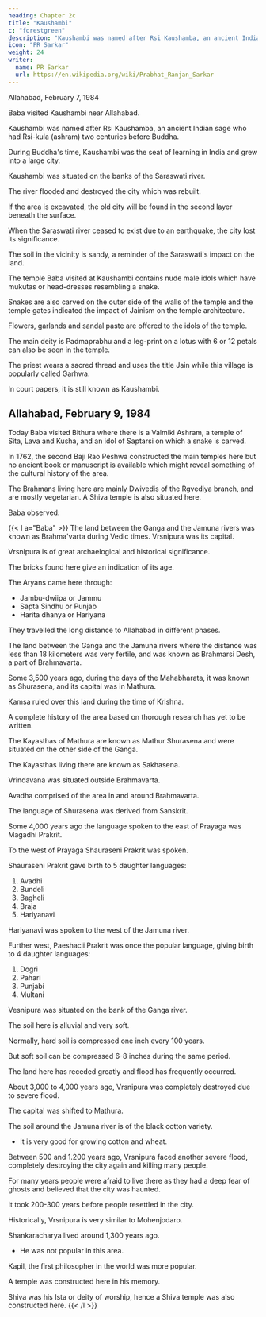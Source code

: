 ```yaml
---
heading: Chapter 2c
title: "Kaushambi"
c: "forestgreen"
description: "Kaushambi was named after Rsi Kaushamba, an ancient Indian sage who had Rsi-kula (ashram) two centuries before Buddha."
icon: "PR Sarkar"
weight: 24
writer:
  name: PR Sarkar
  url: https://en.wikipedia.org/wiki/Prabhat_Ranjan_Sarkar
---
```



Allahabad, February 7, 1984

Baba visited Kaushambi near Allahabad. 

Kaushambi was named after Rsi Kaushamba, an ancient Indian sage who had Rsi-kula (ashram) two centuries before Buddha. 

During Buddha's time, Kaushambi was the seat of learning in India and grew into a large city.

Kaushambi was situated on the banks of the Saraswati river. 

The river flooded and destroyed the city which was rebuilt. 

If the area is excavated, the old city will be found in the second layer beneath the surface. 

When the Saraswati river ceased to exist due to an earthquake, the city lost its significance. 

The soil in the vicinity is sandy, a reminder of the Saraswati's impact on the land.

The temple Baba visited at Kaushambi contains nude male idols which have mukutas or head-dresses resembling a snake. 

Snakes are also carved on the outer side of the walls of the temple and the temple gates indicated the impact of Jainism on the temple architecture. 

Flowers, garlands and sandal paste are offered to the idols of the temple. 

The main deity is Padmaprabhu and a leg-print on a lotus with 6 or 12 petals can also be seen in the temple. 

The priest wears a sacred thread and uses the title Jain while this village is popularly called Garhwa.

In court papers, it is still known as Kaushambi.

<!-- 46 -->


## Allahabad, February 9, 1984

Today Baba visited Bithura where there is a Valmiki Ashram, a temple of Sita, Lava and Kusha, and an idol of Saptarsi on which a snake is carved. 

In 1762, the second Baji Rao Peshwa constructed the main temples here but no ancient book or manuscript is available which might reveal something of the cultural history of the area. 

The Brahmans living here are mainly Dwivedis of the Rgvediya branch, and are mostly vegetarian. A Shiva temple is also situated here. 

Baba observed:


{{< l a="Baba" >}}
The land between the Ganga and the Jamuna rivers was known as Brahma'varta during Vedic times. Vrsnipura was its capital. 

Vrsnipura is of great archaelogical and historical significance.

The bricks found here give an indication of its age. 

The Aryans came here through:
- Jambu-dwiipa or Jammu
- Sapta Sindhu or Punjab
- Harita dhanya or Hariyana 

They travelled the long distance to Allahabad in different phases. 

The land between the Ganga and the Jamuna rivers where the distance was less than 18 kilometers was very fertile, and was known as Brahmarsi Desh, a part of Brahmavarta. 

Some 3,500 years ago, during the days of the Mahabharata, it was known as Shurasena, and its capital was in Mathura. 

<!-- * Lava and Kusha are sons of Ram born to Sita according to the epic Ramayana. -->

<!-- 47 -->

Kamsa ruled over this land during the time of Krishna. 

A complete history of the area based on thorough research has yet to be written. 

The Kayasthas of Mathura are known as Mathur Shurasena and were situated on the other side of the Ganga.

The Kayasthas living there are known as Sakhasena. 

Vrindavana was situated outside Brahmavarta.

Avadha comprised of the area in and around Brahmavarta. 

The language of Shurasena was derived from Sanskrit. 

Some 4,000 years ago the language spoken to the east of Prayaga was Magadhi Prakrit.

To the west of Prayaga Shauraseni Prakrit was spoken.

Shauraseni Prakrit gave birth to 5 daughter languages:

1. Avadhi
2. Bundeli
3. Bagheli
4. Braja
5. Hariyanavi

Hariyanavi was spoken to the west of the Jamuna river. 

Further west, Paeshacii Prakrit was once the popular language, giving birth to 4 daughter languages:

1. Dogri
2. Pahari
3. Punjabi
4. Multani

Vesnipura was situated on the bank of the Ganga river. 

The soil here is alluvial and very soft. 

Normally, hard soil is compressed one inch every 100 years.

But soft soil can be compressed 6-8 inches during the same period. 

The land here has receded greatly and flood has frequently occurred. 

About 3,000 to 4,000 years ago, Vrsnipura was completely destroyed due to severe flood.

The capital was shifted to Mathura. 

The soil around the Jamuna river is of the black cotton variety. 
- It is very good for growing cotton and wheat. 

Between 500 and 1.200 years ago, Vrsnipura faced another severe flood, completely destroying the city again and killing many people. 

For many years people were afraid to live there as they had a deep fear of ghosts and believed that the city was haunted. 

It took 200-300 years before people resettled in the city. 

Historically, Vrsnipura is very similar to Mohenjodaro.

Shankaracharya lived around 1,300 years ago.
- He was not popular in this area. 

Kapil, the first philosopher in the world was more popular.

A temple was constructed here in his memory. 

Shiva was his Ista or deity of worship, hence a Shiva temple was also constructed here.
{{< /l >}}
